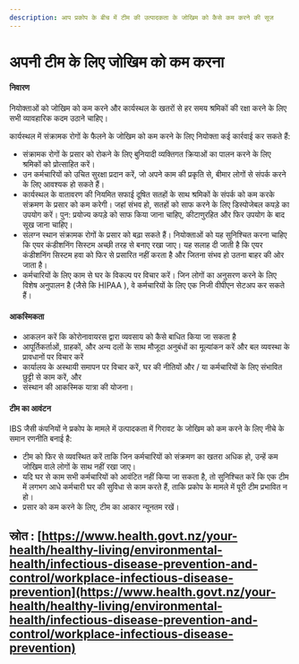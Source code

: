 ```yaml
---
description: आप प्रकोप के बीच में टीम की उत्पादकता के जोखिम को कैसे कम करने की सूज 
---
```


# अपनी टीम के लिए जोखिम को कम करना

#### निवारण

नियोक्ताओं को जोखिम को कम करने और कार्यस्थल के खतरों से हर समय श्रमिकों की रक्षा करने के लिए सभी व्यावहारिक कदम उठाने चाहिए।

कार्यस्थल में संक्रामक रोगों के फैलने के जोखिम को कम करने के लिए नियोक्ता कई कार्रवाई कर सकते हैं:

* संक्रामक रोगों के प्रसार को रोकने के लिए बुनियादी व्यक्तिगत क्रियाओं का पालन करने के लिए श्रमिकों को प्रोत्साहित करें।
* उन कर्मचारियों को उचित सुरक्षा प्रदान करें, जो अपने काम की प्रकृति से, बीमार लोगों से संपर्क करने के लिए आवश्यक हो सकते हैं।
* कार्यस्थल के वातावरण की नियमित सफाई दूषित सतहों के साथ श्रमिकों के संपर्क को कम करके संक्रमण के प्रसार को कम करेगी। जहां संभव हो, सतहों को साफ करने के लिए डिस्पोजेबल कपड़े का उपयोग करें। पुन: प्रयोज्य कपड़े को साफ किया जाना चाहिए, कीटाणुरहित और फिर उपयोग के बाद सूख जाना चाहिए।
* संलग्न स्थान संक्रामक रोगों के प्रसार को बढ़ा सकते हैं। नियोक्ताओं को यह सुनिश्चित करना चाहिए कि एयर कंडीशनिंग सिस्टम अच्छी तरह से बनाए रखा जाए। यह सलाह दी जाती है कि एयर कंडीशनिंग सिस्टम हवा को फिर से प्रसारित नहीं करता है और जितना संभव हो उतना बाहर की ओर जाता है।
* कर्मचारियों के लिए काम से घर के विकल्प पर विचार करें। जिन लोगों का अनुसरण करने के लिए विशेष अनुपालन है (जैसे कि HIPAA \), वे कर्मचारियों के लिए एक निजी वीपीएन सेटअप कर सकते हैं।

#### आकस्मिकता

* आकलन करें कि कोरोनावायरस द्वारा व्यवसाय को कैसे बाधित किया जा सकता है
* आपूर्तिकर्ताओं, ग्राहकों, और अन्य दलों के साथ मौजूदा अनुबंधों का मूल्यांकन करें और बल व्यवस्था के प्रावधानों पर विचार करें
* कार्यालय के अस्थायी समापन पर विचार करें, घर की नीतियों और / या कर्मचारियों के लिए संभावित छुट्टी से काम करें, और
* संस्थान की आकस्मिक यात्रा की योजना।

#### टीम का आवंटन

IBS जैसी कंपनियों ने प्रकोप के मामले में उत्पादकता में गिरावट के जोखिम को कम करने के लिए नीचे के समान रणनीति बनाई है:

* टीम को फिर से व्यवस्थित करें ताकि जिन कर्मचारियों को संक्रमण का खतरा अधिक हो, उन्हें कम जोखिम वाले लोगों के साथ नहीं रखा जाए। 
* यदि घर से काम सभी कर्मचारियों को आवंटित नहीं किया जा सकता है, तो सुनिश्चित करें कि एक टीम में लगभग आधे कर्मचारी घर की सुविधा से काम करते हैं, ताकि प्रकोप के मामले में पूरी टीम प्रभावित न हो। 
* प्रसार को कम करने के लिए, टीम का आकार न्यूनतम रखें।

## स्रोत :  [https://www.health.govt.nz/your-health/healthy-living/environmental-health/infectious-disease-prevention-and-control/workplace-infectious-disease-prevention](https://www.health.govt.nz/your-health/healthy-living/environmental-health/infectious-disease-prevention-and-control/workplace-infectious-disease-prevention)
